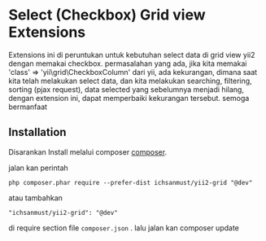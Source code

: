 Select (Checkbox) Grid view Extensions
===============
Extensions ini di peruntukan untuk kebutuhan select data di grid view yii2 dengan memakai checkbox.
permasalahan yang ada, jika kita memakai 'class' => 'yii\grid\CheckboxColumn' dari yii, ada kekurangan,
dimana saat kita telah melakukan select data, dan kita melakukan searching, filtering, sorting (pjax request), 
data selected yang sebelumnya menjadi hilang, dengan extension ini, dapat memperbaiki kekurangan tersebut.
semoga bermanfaat

Installation
------------

Disarankan Install melalui composer [composer](http://getcomposer.org/download/).

jalan kan perintah

```
php composer.phar require --prefer-dist ichsanmust/yii2-grid "@dev"
```

atau tambahkan

```
"ichsanmust/yii2-grid": "@dev"
```

di require section file `composer.json` . lalu jalan kan composer update


